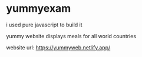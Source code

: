 # yummyexam
i used pure javascript to build it

yummy website displays meals for all world countries

website url: https://yummyweb.netlify.app/
